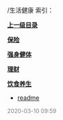 /生活健康 索引：


**[上一级目录](/index.md)**

**[保险](/生活健康/保险/index.md)**

**[强身健体](/生活健康/强身健体/index.md)**

**[理财](/生活健康/理财/index.md)**

**[饮食养生](/生活健康/饮食养生/index.md)**

- [readme](/生活健康/readme.md)


<font size=2 color='grey'> 2020-03-10 09:59 </font>